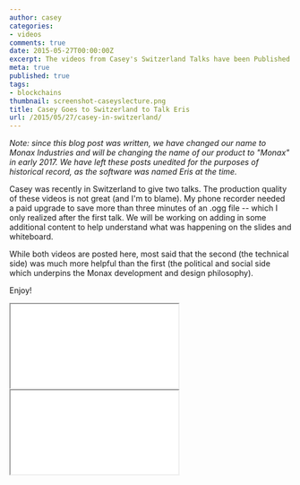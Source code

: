 ```yaml
---
author: casey
categories:
- videos
comments: true
date: 2015-05-27T00:00:00Z
excerpt: The videos from Casey's Switzerland Talks have been Published.
meta: true
published: true
tags:
- blockchains
thumbnail: screenshot-caseyslecture.png
title: Casey Goes to Switzerland to Talk Eris
url: /2015/05/27/casey-in-switzerland/
---
```


<div class="note">
	<em>Note: since this blog post was written, we have changed our name to Monax Industries and will be changing the name of our product to "Monax" in early 2017. We have left these posts unedited for the purposes of historical record, as the software was named Eris at the time.</em>
</div>

Casey was recently in Switzerland to give two talks. The production quality of these videos is not great (and I'm to blame). My phone recorder needed a paid upgrade to save more than three minutes of an .ogg file -- which I only realized after the first talk. We will be working on adding in some additional content to help understand what was happening on the slides and whiteboard.

While both videos are posted here, most said that the second (the technical side) was much more helpful than the first (the political and social side which underpins the Monax development and design philosophy).

Enjoy!

<div class="video-wrap">
    <iframe src="//www.youtube.com/embed/z5iTNP3W9Kg?rel=0;modestbranding=1;autohide=1;showinfo=0;controls=1;color=white;theme=dark;" allowfullscreen></iframe>
</div>


<div class="video-wrap">
    <iframe src="//www.youtube.com/embed/XB0pHaghPIg?rel=0;modestbranding=1;autohide=1;showinfo=0;controls=1;color=white;theme=dark;" allowfullscreen></iframe>
</div>

